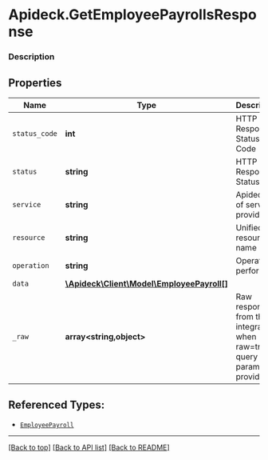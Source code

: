 # Apideck.GetEmployeePayrollsResponse

### Description

## Properties
Name | Type | Description | Notes
------------ | ------------- | ------------- | -------------
`status_code` | **int** | HTTP Response Status Code | 
`status` | **string** | HTTP Response Status | 
`service` | **string** | Apideck ID of service provider | 
`resource` | **string** | Unified API resource name | 
`operation` | **string** | Operation performed | 
`data` | [**\Apideck\Client\Model\EmployeePayroll[]**](EmployeePayroll.md) |  | 
`_raw` | **array&lt;string,object&gt;** | Raw response from the integration when raw=true query param is provided | [optional] 





## Referenced Types:





* [`EmployeePayroll`](EmployeePayroll.md)


---

[[Back to top]](#) [[Back to API list]](../../../../README.md#documentation-for-api-endpoints) [[Back to README]](../../../../README.md)


